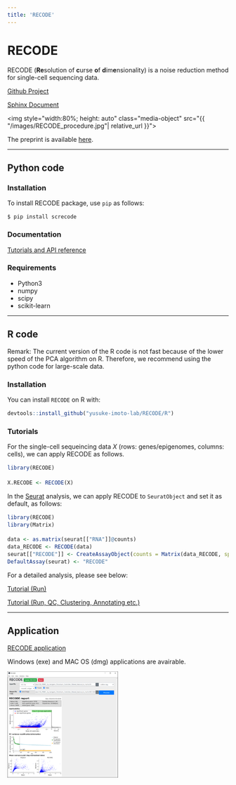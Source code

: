 ```yaml
---
title: 'RECODE'
---
```

<div class="container">
  <!-- Example row of columns -->
  <div class="row">    
    <div class="col-md-12">
      <div class="text-left">
<div markdown="1">

# RECODE
RECODE (**Re**solution of **c**urse **o**f **d**im**e**nsionality) is a noise reduction method for single-cell sequencing data. 

[Github Project](https://github.com/yusuke-imoto-lab/screcode)

[Sphinx Document](https://yusuke-imoto-lab.github.io/RECODE/index.html)

<a class="center"><img style="width:80%; height: auto"  class="media-object" src="{{ "/images/RECODE_procedure.jpg"| relative_url }}"></a>
<!-- <div style="text-align:left"><img style="width:100%; height: auto" src="{{ "/images/RECODE_procedure.jpg"| relative_url }}"/></div> -->

The preprint is available [here](https://doi.org/10.1101/2022.05.02.490246).

<hr class="featurette-divider">

## Python code

### Installation

To install RECODE package, use `pip` as follows:

```
$ pip install screcode
```

### Documentation

[Tutorials and API reference](https://yusuke-imoto-lab.github.io/RECODE/index.html)


### Requirements
* Python3
* numpy
* scipy
* scikit-learn

<hr class="featurette-divider">

## R code

Remark: The current version of the R code is not fast because of the lower speed of the PCA algorithm on R. Therefore, we recommend using the python code for large-scale data.

### Installation

You can install `RECODE` on R with:

``` r
devtools::install_github("yusuke-imoto-lab/RECODE/R")
```

### Tutorials
For the single-cell sequeincing data *X* (rows: genes/epigenomes, columns: cells), we can apply RECODE as follows. 


``` r
library(RECODE)

X.RECODE <- RECODE(X)
```

In the [Seurat](https://satijalab.org/seurat/) analysis, we can apply RECODE to `SeuratObject`  and set it as default, as follows:

``` r
library(RECODE)
library(Matrix)

data <- as.matrix(seurat[["RNA"]]@counts)
data_RECODE <- RECODE(data)
seurat[["RECODE"]] <- CreateAssayObject(counts = Matrix(data_RECODE, sparse = TRUE))
DefaultAssay(seurat) <- "RECODE"
```

For a detailed analysis, please see below:

[Tutorial (Run)](https://yusukeimoto.github.io/images/RECODE_R_Tutorials/Run_RECODE_on_R_tutorial.html)

[Tutorial (Run, QC, Clustering, Annotating etc.)](https://yusukeimoto.github.io/images/RECODE_R_Tutorials/Run_RECODE_on_R_example.html)

<hr class="featurette-divider">

## Application

[RECODE application](https://github.com/yusuke-imoto-lab/GUI-RECODE/releases/tag/v1.1.1)

Windows (exe) and MAC OS (dmg) applications are avairable.

<div style="text-align:left"><img style="width:50%; height: auto" src="/images/RECODE_GUI.jpg"/></div>

<!-- ## Installation
To install RECODE package, use `pip` as follows:

```bash
$ pip install screcode
```

To use RECODE, `import screcode`.

```python
import screcode
```

## Requirements
* Python3
* numpy
* scipy
* scikit-learn-->
</div>
</div>
</div> 
